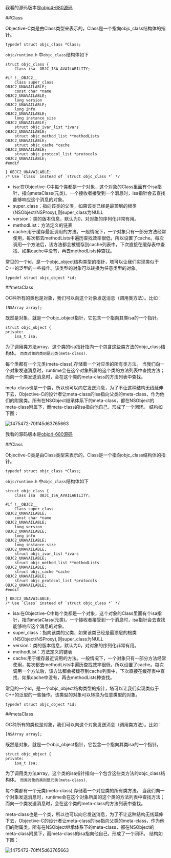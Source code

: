 我看的源码版本是[objc4-680源码](http://opensource.apple.com/tarballs/objc4/objc4-680.tar.gz) 

##Class

Objective-C类是由Class类型来表示的，Class是一个指向objc_class结构体的指针。

```objc
typedef struct objc_class *Class;
```

`objc/runtime.h` 中`objc_class`结构体如下

```objc
struct objc_class {
    Class isa  OBJC_ISA_AVAILABILITY;

#if !__OBJC2__
    Class super_class                                        OBJC2_UNAVAILABLE;
    const char *name                                         OBJC2_UNAVAILABLE;
    long version                                             OBJC2_UNAVAILABLE;
    long info                                                OBJC2_UNAVAILABLE;
    long instance_size                                       OBJC2_UNAVAILABLE;
    struct objc_ivar_list *ivars                             OBJC2_UNAVAILABLE;
    struct objc_method_list **methodLists                    OBJC2_UNAVAILABLE;
    struct objc_cache *cache                                 OBJC2_UNAVAILABLE;
    struct objc_protocol_list *protocols                     OBJC2_UNAVAILABLE;
#endif

} OBJC2_UNAVAILABLE;
/* Use `Class` instead of `struct objc_class *` */

```

- isa:在Objective-C中每个类都是一个对象，这个对象的Class里面有个isa指针，指向metaClass(元类)。一个接收者接受到一个消息时，isa指针会去查找能够响应这个消息的对象。
- super_class：指向该类的父类，如果该类已经是最顶层的根类(NSObject/NSProxy),则super_class为NULL
- version：类的版本信息，默认为0，对对象的序列化非常有用。
- methodList：方法定义的链表
- cache:用于缓存最近调用的方法。一般情况下，一个对象只有一部分方法经常使用，每次都去methodLists中遍历查找效率很低，所以设置了cache。每次调用一个方法后，该方法都会被缓存到cache列表中，下次直接在缓存表中查找、如果cache中没有，再去methodLists种查找。

常见的一个id，是一个objc_object结构类型的指针，塔可以让我们实现类似于C++的泛型的一些操作。该类型的对象可以转换为任意类型的对象。

```objc
typedef struct objc_object *id;
```
##metaClass

OC种所有的类也是对象，我们可以向这个对象发送消息（调用类方法）。比如：

```objc
[NSArray array];
```

既然是对象，就是一个objc_object指针，它包含一个指向其类isa的一个指针。

```objc
struct objc_object {
private:
    isa_t isa;
```

为了调用类方法array，这个类的isa指针指向一个包含这些类方法的objc_class结构体。
`而类对象的类则是元类(meta-class).`

每个类都有一个元类(meta-class),存储着一个对应类的所有类方法。
当我们向一个对象发送消息时，runtime会在这个对象所属的这个类的方法列表中查找方法；而向一个类发送消息时，会在这个类的meta-class的方法列表中查找。

meta-class也是一个类，所以也可以向它发送消息，为了不让这种结构无线延伸下去，Objective-C的设计者让meta-class的isa指向父类的meta-class，作为他们的附属类。所有在NSObject继承体系下的meta-class，都在NSObject的meta-class附属下，而meta-class的isa指向他自己，形成了一个闭环。
结构如下图：

![1475472-70ff45d63765663](media/14682778572700/1475472-70ff45d63765663c.png)





我看的源码版本是[objc4-680源码](http://opensource.apple.com/tarballs/objc4/objc4-680.tar.gz) 

##Class

Objective-C类是由Class类型来表示的，Class是一个指向objc_class结构体的指针。

```objc
typedef struct objc_class *Class;
```

`objc/runtime.h` 中`objc_class`结构体如下

```objc
struct objc_class {
    Class isa  OBJC_ISA_AVAILABILITY;

#if !__OBJC2__
    Class super_class                                        OBJC2_UNAVAILABLE;
    const char *name                                         OBJC2_UNAVAILABLE;
    long version                                             OBJC2_UNAVAILABLE;
    long info                                                OBJC2_UNAVAILABLE;
    long instance_size                                       OBJC2_UNAVAILABLE;
    struct objc_ivar_list *ivars                             OBJC2_UNAVAILABLE;
    struct objc_method_list **methodLists                    OBJC2_UNAVAILABLE;
    struct objc_cache *cache                                 OBJC2_UNAVAILABLE;
    struct objc_protocol_list *protocols                     OBJC2_UNAVAILABLE;
#endif

} OBJC2_UNAVAILABLE;
/* Use `Class` instead of `struct objc_class *` */

```

- isa:在Objective-C中每个类都是一个对象，这个对象的Class里面有个isa指针，指向metaClass(元类)。一个接收者接受到一个消息时，isa指针会去查找能够响应这个消息的对象。
- super_class：指向该类的父类，如果该类已经是最顶层的根类(NSObject/NSProxy),则super_class为NULL
- version：类的版本信息，默认为0，对对象的序列化非常有用。
- methodList：方法定义的链表
- cache:用于缓存最近调用的方法。一般情况下，一个对象只有一部分方法经常使用，每次都去methodLists中遍历查找效率很低，所以设置了cache。每次调用一个方法后，该方法都会被缓存到cache列表中，下次直接在缓存表中查找、如果cache中没有，再去methodLists种查找。

常见的一个id，是一个objc_object结构类型的指针，塔可以让我们实现类似于C++的泛型的一些操作。该类型的对象可以转换为任意类型的对象。

```objc
typedef struct objc_object *id;
```
##metaClass

OC种所有的类也是对象，我们可以向这个对象发送消息（调用类方法）。比如：

```objc
[NSArray array];
```

既然是对象，就是一个objc_object指针，它包含一个指向其类isa的一个指针。

```objc
struct objc_object {
private:
    isa_t isa;
```

为了调用类方法array，这个类的isa指针指向一个包含这些类方法的objc_class结构体。
`而类对象的类则是元类(meta-class).`

每个类都有一个元类(meta-class),存储着一个对应类的所有类方法。
当我们向一个对象发送消息时，runtime会在这个对象所属的这个类的方法列表中查找方法；而向一个类发送消息时，会在这个类的meta-class的方法列表中查找。

meta-class也是一个类，所以也可以向它发送消息，为了不让这种结构无线延伸下去，Objective-C的设计者让meta-class的isa指向父类的meta-class，作为他们的附属类。所有在NSObject继承体系下的meta-class，都在NSObject的meta-class附属下，而meta-class的isa指向他自己，形成了一个闭环。
结构如下图：

![1475472-70ff45d63765663](media/14682778572700/1475472-70ff45d63765663c.png)






